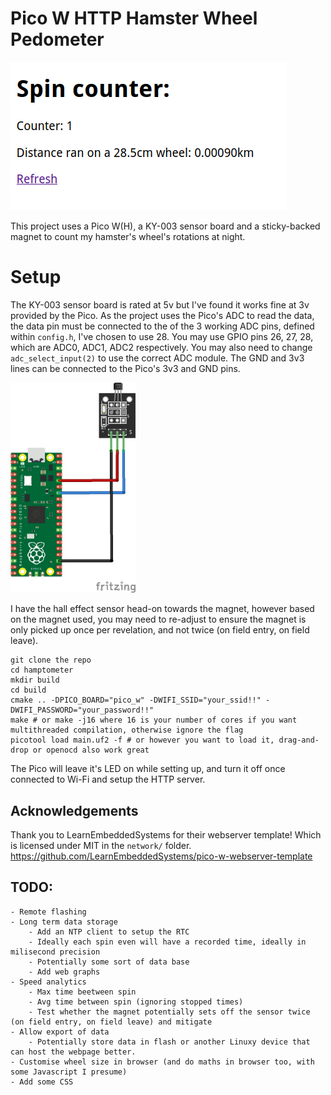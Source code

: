 # Pico W HTTP Hamster Wheel Pedometer
![Screenshot of ${pico_ip}/index.shtml](.img/sc0_1_0.png)

This project uses a Pico W(H), a KY-003 sensor board and a sticky-backed magnet to count my hamster's wheel's rotations at night.


# Setup
The KY-003 sensor board is rated at 5v but I've found it works fine at 3v provided by the Pico. As the project uses the Pico's ADC to read the data, the data pin must be connected to the of the 3 working ADC pins, defined within `config.h`, I've chosen to use 28. You may use GPIO pins 26, 27, 28, which are ADC0, ADC1, ADC2 respectively. You may also need to change `adc_select_input(2)` to use the correct ADC module. The GND and 3v3 lines can be connected to the Pico's 3v3 and GND pins.

<img src=".img/KY-003-Hall-Magnetic-Sensor_bb.jpg" width="200" G/>

I have the hall effect sensor head-on towards the magnet, however based on the magnet used, you may need to re-adjust to ensure the magnet is only picked up once per revelation, and not twice (on field entry, on field leave).


```
git clone the repo
cd hamptometer
mkdir build
cd build
cmake .. -DPICO_BOARD="pico_w" -DWIFI_SSID="your_ssid!!" -DWIFI_PASSWORD="your_password!!"
make # or make -j16 where 16 is your number of cores if you want multithreaded compilation, otherwise ignore the flag
picotool load main.uf2 -f # or however you want to load it, drag-and-drop or openocd also work great
```

The Pico will leave it's LED on while setting up, and turn it off once connected to Wi-Fi and setup the HTTP server. 
## Acknowledgements

Thank you to LearnEmbeddedSystems for their webserver template! Which is licensed under MIT in the `network/` folder.
https://github.com/LearnEmbeddedSystems/pico-w-webserver-template

## TODO:
    - Remote flashing
    - Long term data storage
        - Add an NTP client to setup the RTC 
        - Ideally each spin even will have a recorded time, ideally in milisecond precision 
        - Potentially some sort of data base
        - Add web graphs
    - Speed analytics
        - Max time beetween spin
        - Avg time between spin (ignoring stopped times)
        - Test whether the magnet potentially sets off the sensor twice (on field entry, on field leave) and mitigate
    - Allow export of data
        - Potentially store data in flash or another Linuxy device that can host the webpage better.
    - Customise wheel size in browser (and do maths in browser too, with some Javascript I presume)
    - Add some CSS
